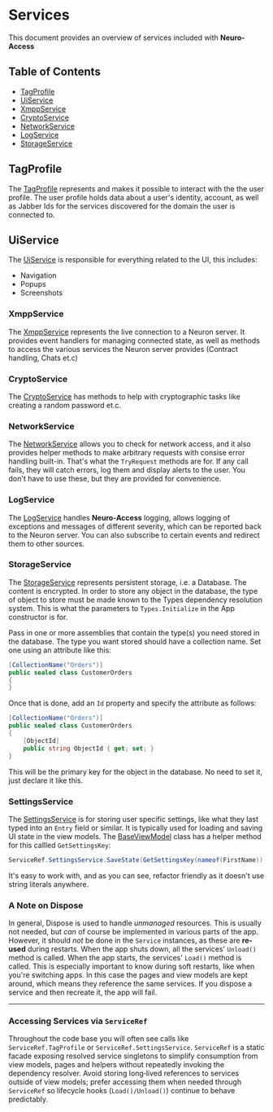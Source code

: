# Services

This document provides an overview of services included with **Neuro-Access**

## Table of Contents

- [TagProfile](#tagprofile)
- [UiService](#uiservice)
- [XmppService](#xmppservice)
- [CryptoService](#cryptoservice)
- [NetworkService](#networkservice)
- [LogService](#logservice)
- [StorageService](#storageservice)

## TagProfile

The [TagProfile](../NeuroAccessMaui/Services/Tag/ITagProfile.cs) represents and makes it possible to interact with the the user profile. The user profile holds data about a user's identity, account, as well as Jabber Ids for the services discovered for the domain the user is connected to.

## UiService

The [UiService](../NeuroAccessMaui/Services/UI/IUiService.cs) is responsible for everything related to the UI, this includes:

- Navigation
- Popups
- Screenshots

### XmppService ###

The [XmppService](../NeuroAccessMaui/Services/Xmpp/IXmppService.cs) represents the live connection to a Neuron server.
It provides event handlers for managing connected state, as well as methods to access the various services the Neuron server provides (Contract handling, Chats et.c)

### CryptoService ###

The [CryptoService](../NeuroAccessMaui/Services/ICryptoService.cs) has methods to help with cryptographic tasks like creating a random password et.c.

### NetworkService ###

The [NetworkService](../NeuroAccessMaui/Services/Network/INetworkService.cs) allows you to check for network access, and it also provides helper methods
to make arbitrary requests with consise error handling built-in. That's what the `TryRequest` methods are for.
If any call fails, they will catch errors, log them and display alerts to the user. You don't have to use these, but they are provided for convenience.

### LogService ###

The [LogService](../NeuroAccessMaui/Services/EventLog/ILogService.cs) handles **Neuro-Access** logging, allows logging of exceptions and messages of different severity, which can be reported back to the Neuron server. You can also subscribe to certain events and redirect them to other sources.

### StorageService ###

The [StorageService](../NeuroAccessMaui/Services/Storage/IStorageService.cs) represents persistent storage, i.e. a Database. The content is encrypted. In order to
store any object in the database, the type of object to store must be made known to the Types dependency resolution system. This is what the parameters to `Types.Initialize` in the App constructor is for.

Pass in one or more assemblies that contain the type(s) you need stored in the database.
The type you want stored should have a collection name. Set one using an attribute like this:

```csharp
[CollectionName("Orders")]
public sealed class CustomerOrders
{
}
```

Once that is done, add an `Id` property and specify the attribute as follows:

```csharp
[CollectionName("Orders")]
public sealed class CustomerOrders
{
    [ObjectId]
    public string ObjectId { get; set; }
}
```

This will be the primary key for the object in the database. No need to set it, just declare it like this.

### SettingsService ###

The [SettingsService](../NeuroAccessMaui/Services/Settings/ISettingsService.cs) is for storing user specific settings, like what they last typed into an 
`Entry` field or similar. It is typically used for loading and saving UI state in the view models. The 
[BaseViewModel](../NeuroAccessMaui/UI/Pages/BaseViewModel.cs) class has a helper method for this callled `GetSettingsKey`:

```csharp
ServiceRef.SettingsService.SaveState(GetSettingsKey(nameof(FirstName)), this.FirstName);
```

It's easy to work with, and as you can see, refactor friendly as it doesn't use string literals anywhere.

### A Note on Dispose ###

In general, Dispose is used to handle _unmanaged_ resources. This is usually not needed, but _can_ of course be implemented
in various parts of the app. However, it should _not_ be done in the `Service` instances, as these are **re-used** during restarts.
When the app shuts down, all the services' `Unload()` method is called. When the app starts, the services' `Load()` method is called.
This is especially important to know during soft restarts, like when you're switching apps. In this case the pages and view models are kept around,
which means they reference the same services. If you dispose a service and then recreate it, the app will fail.

---

### Accessing Services via `ServiceRef`

Throughout the code base you will often see calls like `ServiceRef.TagProfile` or `ServiceRef.SettingsService`. `ServiceRef` is a static facade exposing resolved service singletons to simplify consumption from view models, pages and helpers without repeatedly invoking the dependency resolver. Avoid storing long‑lived references to services outside of view models; prefer accessing them when needed through `ServiceRef` so lifecycle hooks (`Load()/Unload()`) continue to behave predictably.
